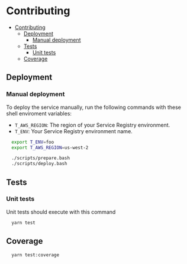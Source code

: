 # Contributing


<!-- @import "[TOC]" {cmd="toc" depthFrom=1 depthTo=6 orderedList=false} -->
<!-- code_chunk_output -->

* [Contributing](#contributing)
	* [Deployment](#deployment)
		* [Manual deployment](#manual-deployment)
	* [Tests](#tests)
		* [Unit tests](#unit-tests)
	* [Coverage](#coverage)

<!-- /code_chunk_output -->


## Deployment

### Manual deployment

To deploy the service manually, run the following commands with these shell enviroment variables:

- `T_AWS_REGION`: The region of your Service Registry environment.
- `T_ENV`: Your Service Registry environment name.

```sh
  export T_ENV=foo
  export T_AWS_REGION=us-west-2
```

```sh
  ./scripts/prepare.bash
  ./scripts/deploy.bash
```

## Tests

### Unit tests

Unit tests should execute with this command

```sh
  yarn test
```

## Coverage

```sh
  yarn test:coverage
```
